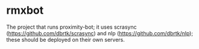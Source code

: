 # rmxbot

The project that runs proximity-bot; it uses scrasync (https://github.com/dbrtk/scrasync) and nlp (https://github.com/dbrtk/nlp); these should be deployed on their own servers.
